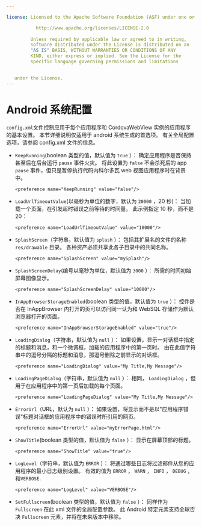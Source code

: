 ```yaml
---

license: Licensed to the Apache Software Foundation (ASF) under one or more contributor license agreements. See the NOTICE file distributed with this work for additional information regarding copyright ownership. The ASF licenses this file to you under the Apache License, Version 2.0 (the "License"); you may not use this file except in compliance with the License. You may obtain a copy of the License at

           http://www.apache.org/licenses/LICENSE-2.0
    
         Unless required by applicable law or agreed to in writing,
         software distributed under the License is distributed on an
         "AS IS" BASIS, WITHOUT WARRANTIES OR CONDITIONS OF ANY
         KIND, either express or implied. See the License for the
         specific language governing permissions and limitations
    

   under the License.
---
```


# Android 系统配置

`config.xml`文件控制应用于每个应用程序和 CordovaWebView 实例的应用程序的基本设置。 本节详细说明仅适用于 android 系统生成的首选项。 有关全局配置选项，请参阅 config.xml 文件的信息。

*   `KeepRunning`(boolean 类型的值，默认值为 `true` ）： 确定应用程序是否保持甚至后在后台运行 `pause` 事件火灾。 将此设置为 `false` 不会杀死后的 app `pause` 事件，但只是暂停执行代码内科尔多瓦 web 视图应用程序时在背景中。
    
        <preference name="KeepRunning" value="false"/>
        

*   `LoadUrlTimeoutValue`(以毫秒为单位的数字，默认为 `20000` ，20 秒)： 当加载一个页面，在引发超时错误之前等待的时间量。 此示例指定 10 秒，而不是 20：
    
        <preference name="LoadUrlTimeoutValue" value="10000"/>
        

*   `SplashScreen`（字符串，默认值为 `splash` ）： 包括其扩展名的文件的名称 `res/drawable` 目录。 各种资产必须共享此各子目录中的共同名称。
    
        <preference name="SplashScreen" value="mySplash"/>
        

*   `SplashScreenDelay`(编号以毫秒为单位，默认值为 `3000` ）： 所需的时间初始屏幕图像显示。
    
        <preference name="SplashScreenDelay" value="10000"/>
        

*   `InAppBrowserStorageEnabled`(boolean 类型的值，默认值为 `true` ）： 控件是否在 InAppBrowser 内打开的页可以访问同一认为和 WebSQL 存储作为默认浏览器打开的页面。
    
        <preference name="InAppBrowserStorageEnabled" value="true"/>
        

*   `LoadingDialog`（字符串，默认值为 `null` ）： 如果设置，显示一对话框中指定的标题和消息，和一个微调框，加载的应用程序中的第一页时。 由在此值字符串中的逗号分隔的标题和消息，那逗号删除之前显示的对话框。
    
        <preference name="LoadingDialog" value="My Title,My Message"/>
        

*   `LoadingPageDialog`（字符串，默认值为 `null` ）： 相同， `LoadingDialog` ，但用于在应用程序中的第一页后加载的每个页面。
    
        <preference name="LoadingPageDialog" value="My Title,My Message"/>
        

*   `ErrorUrl`（URL，默认为 `null` ）： 如果设置，将显示而不是以"应用程序错误"标题对话框的应用程序中的错误时所引用的网页。
    
        <preference name="ErrorUrl" value="myErrorPage.html"/>
        

*   `ShowTitle`(boolean 类型的值，默认值为 `false` ）： 显示在屏幕顶部的标题。
    
        <preference name="ShowTitle" value="true"/>
        

*   `LogLevel`（字符串，默认值为 `ERROR` ）： 将通过哪些日志将过滤邮件从您的应用程序的最小日志级别设置。 有效的值为 `ERROR` ， `WARN` ， `INFO` ， `DEBUG` ，和`VERBOSE`.
    
        <preference name="LogLevel" value="VERBOSE"/>
        

*   `SetFullscreen`(boolean 类型的值，默认值为 `false` ）： 同样作为 `Fullscreen` 在此 xml 文件的全局配置参数。 此 Android 特定元素支持全球否决 `Fullscreen` 元素，并将在未来版本中移除。